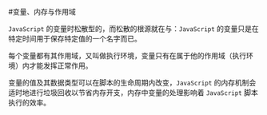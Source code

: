 #变量、内存与作用域

`JavaScript` 的变量时松散型的，而松散的根源就在与：`JavaScript` 的变量只是在特定时间用于保存特定值的一个名字而已。

每个变量都有其作用域，又叫做执行环境，变量只有在属于他的作用域（执行环境）内才能发挥正常作用。

变量的值及其数据类型可以在脚本的生命周期内改变，`JavaScript` 的内存机制会适时地进行垃圾回收以节省内存开支，内存中变量的处理影响着 `JavaScript` 脚本执行的效率。
